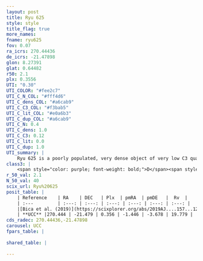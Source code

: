 ```yaml
---
layout: post
title: Ryu 625
style: style
title_flag: true
more_names: 
fname: ryu625
fov: 0.07
ra_icrs: 270.44436
de_icrs: -21.47898
glon: 8.27391
glat: 0.64482
r50: 2.1
plx: 0.3556
UTI: "0.30"
UTI_COLOR: "#fee2c7"
UTI_C_N_COL: "#fff4d6"
UTI_C_dens_COL: "#a6cab9"
UTI_C_C3_COL: "#f3bab5"
UTI_C_lit_COL: "#e0a6b3"
UTI_C_dup_COL: "#a6cab9"
UTI_C_N: 0.4
UTI_C_dens: 1.0
UTI_C_C3: 0.12
UTI_C_lit: 0.0
UTI_C_dup: 1.0
UTI_summary: |
    Ryu 625 is a poorly populated, very dense object of very low C3 quality. It is rarely studied in the literature, with no articles listed in the last 6 years.
class3: |
    <span style="color: purple; font-weight: bold;">D</span><span style="color: red; font-weight: bold;">C</span>
r_50_val: 2.1
N_50_val: 40
scix_url: Ryu%20625
posit_table: |
    | Reference    | RA    | DEC   | Plx  | pmRA  | pmDE   |  Rv  |
    | :---         | :---: | :---: | :---: | :---: | :---: | :---: |
    |[Bica et al. (2019)](https://scixplorer.org/abs/2019AJ....157...12B) | 270.446 | -21.467 | -- | -- | -- | -- |
    | **UCC** |270.444 | -21.479 | 0.356 | -1.446 | -3.678 | 19.779 | 
cds_radec: 270.44436,-21.47898
carousel: UCC
fpars_table: |
    
shared_table: |
    
---
```

